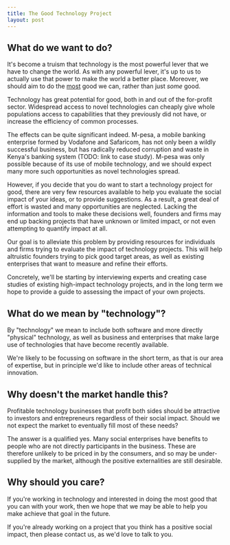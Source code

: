 ```yaml
---
title: The Good Technology Project
layout: post
---
```


## What do we want to do?

It's become a truism that technology is the most powerful lever that we have to
change the world. As with any powerful lever, it's up to us to actually use that
power to make the world a better place. Moreover, we should aim to do the
[most](www.effectivealtruism.org) good we can, rather than just *some* good.

Technology has great potential for good, both in and out of the for-profit
sector. Widespread access to novel technologies can cheaply give whole populations
access to capabilities that they previously did not have, or increase the
efficiency of common processes. 

The effects can be quite significant indeed. M-pesa, a mobile banking enterprise
formed by Vodafone and Safaricom, has not only been a wildly successful
business, but has radically reduced corruption and waste in Kenya's banking
system (TODO: link to case study). M-pesa was only possible because of its use
of mobile technology, and we should expect many more such opportunities as novel
technologies spread.

However, if you decide that you do want to start a technology project for good,
there are very few resources available to help you evaluate the social impact of
your ideas, or to provide suggestions. As a result, a great deal of effort is
wasted and many opportunities are neglected. Lacking the information and tools
to make these decisions well, founders and firms may end up backing projects
that have unknown or limited impact, or not even attempting to quantify impact
at all.

Our goal is to alleviate this problem by providing resources for individuals and
firms trying to evaluate the impact of technology projects. This will help
altruistic founders trying to pick good target areas, as well as existing 
enterprises that want to measure and refine their efforts.

Concretely, we'll be starting by interviewing experts and creating case studies
of existing high-impact technology projects, and in the long term we hope to
provide a guide to assessing the impact of your own projects.

## What do we mean by "technology"?

By "technology" we mean to include both software and more directly "physical"
technology, as well as business and enterprises that make large use of
technologies that have become recently available.

We're likely to be focussing on software in the short term, as that is our area
of expertise, but in principle we'd like to include other areas of technical innovation.

## Why doesn't the market handle this?

Profitable technology businesses that profit both sides should be attractive to
investors and entrepreneurs regardless of their social impact. Should we not
expect the market to eventually fill most of these needs?

The answer is a qualified yes. Many social enterprises have benefits to people
who are not directly participants in the business. These are therefore unlikely
to be priced in by the consumers, and so may be under-supplied by the market,
although the positive externalities are still desirable.

## Why should you care?

If you're working in technology and interested in doing the most good that you
can with your work, then we hope that we may be able to help you make achieve
that goal in the future.

If you're already working on a project that you think has a positive social
impact, then please contact us, as we'd love to talk to you.

